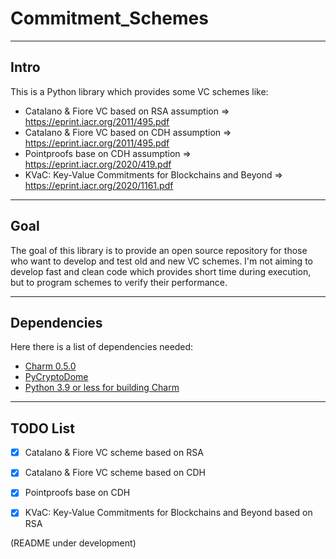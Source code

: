 # Commitment_Schemes
***
## Intro
This is a Python library which provides some VC schemes like:
- Catalano & Fiore VC based on RSA assumption => https://eprint.iacr.org/2011/495.pdf
- Catalano & Fiore VC based on CDH assumption => https://eprint.iacr.org/2011/495.pdf
- Pointproofs base on CDH assumption          => https://eprint.iacr.org/2020/419.pdf
- KVaC: Key-Value Commitments for Blockchains and Beyond => https://eprint.iacr.org/2020/1161.pdf

---
## Goal
The goal of this library is to provide an open source repository for those who want to develop and test old and new VC schemes. I'm not aiming to develop fast and clean code which provides short time during execution,
but to program schemes to verify their performance.

---
## Dependencies
Here there is a list of dependencies needed:
+ [Charm 0.5.0](https://github.com/JHUISI/charm)
+ [PyCryptoDome](https://www.pycryptodome.org/)
+ [Python 3.9 or less for building Charm](https://github.com/deadsnakes)
---
## TODO List
- [x] Catalano & Fiore VC scheme based on RSA
- [x] Catalano & Fiore VC scheme based on CDH
- [x] Pointproofs base on CDH
- [x]  KVaC: Key-Value Commitments for Blockchains and Beyond based on RSA


  

(README under development)
